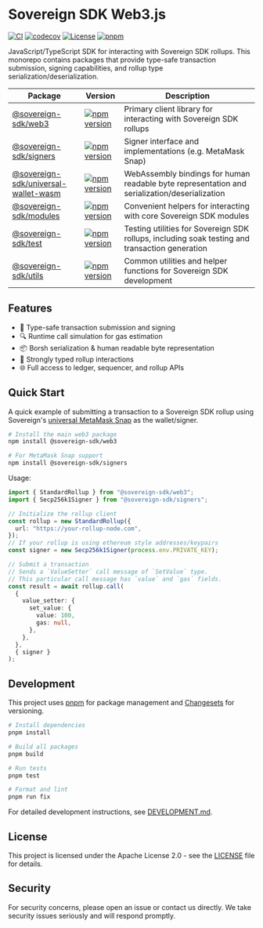 # Sovereign SDK Web3.js

[![CI](https://github.com/Sovereign-Labs/sovereign-sdk-web3-js/actions/workflows/ci.yaml/badge.svg)](https://github.com/Sovereign-Labs/sovereign-sdk-web3-js/actions/workflows/ci.yaml)
[![codecov](https://codecov.io/gh/Sovereign-Labs/sovereign-sdk-web3-js/branch/master/graph/badge.svg?token=s8yNoGfFGE)](https://codecov.io/gh/Sovereign-Labs/sovereign-sdk-web3-js)
[![License](https://img.shields.io/badge/License-Apache%202.0-blue.svg)](LICENSE)
[![pnpm](https://img.shields.io/badge/maintained%20with-pnpm-cc00ff.svg)](https://pnpm.io/)

JavaScript/TypeScript SDK for interacting with Sovereign SDK rollups. This monorepo contains packages that provide type-safe transaction submission, signing capabilities, and rollup type serialization/deserialization.

| Package                                                                | Version                                                                                                                                                     | Description                                                                                    |
| ---------------------------------------------------------------------- | ----------------------------------------------------------------------------------------------------------------------------------------------------------- | ---------------------------------------------------------------------------------------------- |
| [@sovereign-sdk/web3](packages/web3)                                   | [![npm version](https://img.shields.io/npm/v/@sovereign-sdk/web3.svg)](https://www.npmjs.com/package/@sovereign-sdk/web3)                                   | Primary client library for interacting with Sovereign SDK rollups                              |
| [@sovereign-sdk/signers](packages/signers)                             | [![npm version](https://img.shields.io/npm/v/@sovereign-sdk/signers.svg)](https://www.npmjs.com/package/@sovereign-sdk/signers)                             | Signer interface and implementations (e.g. MetaMask Snap)                                      |
| [@sovereign-sdk/universal-wallet-wasm](packages/universal-wallet-wasm) | [![npm version](https://img.shields.io/npm/v/@sovereign-sdk/universal-wallet-wasm.svg)](https://www.npmjs.com/package/@sovereign-sdk/universal-wallet-wasm) | WebAssembly bindings for human readable byte representation and serialization/deserialization  |
| [@sovereign-sdk/modules](packages/modules)                             | [![npm version](https://img.shields.io/npm/v/@sovereign-sdk/modules.svg)](https://www.npmjs.com/package/@sovereign-sdk/modules)                             | Convenient helpers for interacting with core Sovereign SDK modules                             |
| [@sovereign-sdk/test](packages/test)                                   | [![npm version](https://img.shields.io/npm/v/@sovereign-sdk/test.svg)](https://www.npmjs.com/package/@sovereign-sdk/test)                                   | Testing utilities for Sovereign SDK rollups, including soak testing and transaction generation |
| [@sovereign-sdk/utils](packages/utils)                                 | [![npm version](https://img.shields.io/npm/v/@sovereign-sdk/utils.svg)](https://www.npmjs.com/package/@sovereign-sdk/utils)                                 | Common utilities and helper functions for Sovereign SDK development                            |

## Features

- 🔄 Type-safe transaction submission and signing
- 🔍 Runtime call simulation for gas estimation
- 📦 Borsh serialization & human readable byte representation
- 🎯 Strongly typed rollup interactions
- 🌐 Full access to ledger, sequencer, and rollup APIs

## Quick Start

A quick example of submitting a transaction to a Sovereign SDK rollup using Sovereign's [universal MetaMask Snap](https://github.com/Sovereign-Labs/sovereign-universal-snap) as the wallet/signer.

```bash
# Install the main web3 package
npm install @sovereign-sdk/web3

# For MetaMask Snap support
npm install @sovereign-sdk/signers
```

Usage:

```typescript
import { StandardRollup } from "@sovereign-sdk/web3";
import { Secp256k1Signer } from "@sovereign-sdk/signers";

// Initialize the rollup client
const rollup = new StandardRollup({
  url: "https://your-rollup-node.com",
});
// If your rollup is using ethereum style addresses/keypairs
const signer = new Secp256k1Signer(process.env.PRIVATE_KEY);

// Submit a transaction
// Sends a `ValueSetter` call message of `SetValue` type.
// This particular call message has `value` and `gas` fields.
const result = await rollup.call(
  {
    value_setter: {
      set_value: {
        value: 100,
        gas: null,
      },
    },
  },
  { signer }
);
```

## Development

This project uses [pnpm](https://pnpm.io/) for package management and [Changesets](https://github.com/changesets/changesets) for versioning.

```bash
# Install dependencies
pnpm install

# Build all packages
pnpm build

# Run tests
pnpm test

# Format and lint
pnpm run fix
```

For detailed development instructions, see [DEVELOPMENT.md](./DEVELOPMENT.md).

## License

This project is licensed under the Apache License 2.0 - see the [LICENSE](LICENSE) file for details.

## Security

For security concerns, please open an issue or contact us directly. We take security issues seriously and will respond promptly.
